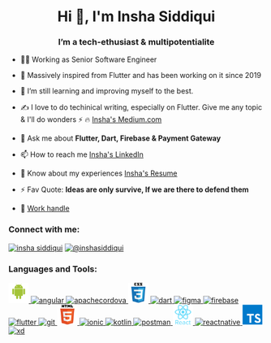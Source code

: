 <!-- - 👋 Hi, I’m @Insha-Siddiquii, working as senior software engineer :woman_technologist:
- :woman_office_worker: I’m a tech-ethusiast, massively inspired from Flutter and has been working on it since 2019.
- 🌱 I’m still learning and improving myself to the best. 
- :handshake: I’m looking to collaborate on Flutter projects :raised_hands:
- :writing_hand: I love to do techinical writing, especially on Flutter. Give me any topic & I'll do wonders :zap: :fire:
- 📫 Reach me out at <a href='https://www.linkedin.com/in/insha-siddiqui-8b1159ba/'> Insha's Linkedin</a>

Let's Connect Folks :cherry_blossom:

<!---
Insha-Siddiquii/Insha-Siddiquii is a ✨ special ✨ repository because its `README.md` (this file) appears on your GitHub profile.
You can click the Preview link to take a look at your changes.
---> 
<h1 align="center">Hi 👋, I'm Insha Siddiqui</h1>
<h3 align="center">I’m a tech-ethusiast & multipotentialite</h3>

- 👩‍💻 Working as Senior Software Engineer

- 🔭 Massively inspired from Flutter and has been working on it since 2019

- 🌱 I’m still learning and improving myself to the best. 

- ✍️ I love to do techinical writing, especially on Flutter. Give me any topic & I'll do wonders ⚡ 🔥 <a href='https://inshasiddiqui.medium.com/'> Insha's Medium.com</a>

- 💬 Ask me about **Flutter, Dart, Firebase & Payment Gateway**

- 📫 How to reach me <a href='https://www.linkedin.com/in/insha-siddiqui-8b1159ba/'> Insha's LinkedIn</a>

- 📄 Know about my experiences <a href='https://drive.google.com/drive/folders/1jodA2ExlwSDsjXEY4bQWa_C26Mwg91zB?usp=sharing'>Insha's Resume</a>

- ⚡ Fav Quote: **Ideas are only survive, If we are there to defend them**

- 📨 <a href=https://linktr.ee/inshasiddiquii>Work handle</a>

<h3 align="left">Connect with me:</h3>
<p align="left">
<a href="https://www.linkedin.com/in/insha-siddiqui-8b1159ba/" target="blank"><img align="center" src="https://raw.githubusercontent.com/rahuldkjain/github-profile-readme-generator/master/src/images/icons/Social/linked-in-alt.svg" alt="insha siddiqui" height="30" width="40" /></a>
<a href="https://medium.com/@inshasiddiqui" target="blank"><img align="center" src="https://raw.githubusercontent.com/rahuldkjain/github-profile-readme-generator/master/src/images/icons/Social/medium.svg" alt="@inshasiddiqui" height="30" width="40" /></a>
</p>

<h3 align="left">Languages and Tools:</h3>
<p align="left"> <a href="https://developer.android.com" target="_blank" rel="noreferrer"> <img src="https://raw.githubusercontent.com/devicons/devicon/master/icons/android/android-original-wordmark.svg" alt="android" width="40" height="40"/> </a> <a href="https://angular.io" target="_blank" rel="noreferrer"> <img src="https://angular.io/assets/images/logos/angular/angular.svg" alt="angular" width="40" height="40"/> </a> <a href="https://cordova.apache.org/" target="_blank" rel="noreferrer"> <img src="https://www.vectorlogo.zone/logos/apache_cordova/apache_cordova-icon.svg" alt="apachecordova" width="40" height="40"/> </a> <a href="https://www.w3schools.com/css/" target="_blank" rel="noreferrer"> <img src="https://raw.githubusercontent.com/devicons/devicon/master/icons/css3/css3-original-wordmark.svg" alt="css3" width="40" height="40"/> </a> <a href="https://dart.dev" target="_blank" rel="noreferrer"> <img src="https://www.vectorlogo.zone/logos/dartlang/dartlang-icon.svg" alt="dart" width="40" height="40"/> </a> <a href="https://www.figma.com/" target="_blank" rel="noreferrer"> <img src="https://www.vectorlogo.zone/logos/figma/figma-icon.svg" alt="figma" width="40" height="40"/> </a> <a href="https://firebase.google.com/" target="_blank" rel="noreferrer"> <img src="https://www.vectorlogo.zone/logos/firebase/firebase-icon.svg" alt="firebase" width="40" height="40"/> </a> <a href="https://flutter.dev" target="_blank" rel="noreferrer"> <img src="https://www.vectorlogo.zone/logos/flutterio/flutterio-icon.svg" alt="flutter" width="40" height="40"/> </a> <a href="https://git-scm.com/" target="_blank" rel="noreferrer"> <img src="https://www.vectorlogo.zone/logos/git-scm/git-scm-icon.svg" alt="git" width="40" height="40"/> </a> <a href="https://www.w3.org/html/" target="_blank" rel="noreferrer"> <img src="https://raw.githubusercontent.com/devicons/devicon/master/icons/html5/html5-original-wordmark.svg" alt="html5" width="40" height="40"/> </a> <a href="https://ionicframework.com" target="_blank" rel="noreferrer"> <img src="https://upload.wikimedia.org/wikipedia/commons/d/d1/Ionic_Logo.svg" alt="ionic" width="40" height="40"/> </a> <a href="https://kotlinlang.org" target="_blank" rel="noreferrer"> <img src="https://www.vectorlogo.zone/logos/kotlinlang/kotlinlang-icon.svg" alt="kotlin" width="40" height="40"/> </a> <a href="https://postman.com" target="_blank" rel="noreferrer"> <img src="https://www.vectorlogo.zone/logos/getpostman/getpostman-icon.svg" alt="postman" width="40" height="40"/> </a> <a href="https://reactjs.org/" target="_blank" rel="noreferrer"> <img src="https://raw.githubusercontent.com/devicons/devicon/master/icons/react/react-original-wordmark.svg" alt="react" width="40" height="40"/> </a> <a href="https://reactnative.dev/" target="_blank" rel="noreferrer"> <img src="https://reactnative.dev/img/header_logo.svg" alt="reactnative" width="40" height="40"/> </a> <a href="https://www.typescriptlang.org/" target="_blank" rel="noreferrer"> <img src="https://raw.githubusercontent.com/devicons/devicon/master/icons/typescript/typescript-original.svg" alt="typescript" width="40" height="40"/> </a> <a href="https://www.adobe.com/products/xd.html" target="_blank" rel="noreferrer"> <img src="https://cdn.worldvectorlogo.com/logos/adobe-xd.svg" alt="xd" width="40" height="40"/> </a> </p>

<!--  <p align="left"> <a href="https://github.com/ryo-ma/github-profile-trophy"><img src="https://github-profile-trophy.vercel.app/?username=insha-siddiquii" alt="insha-siddiquii" /></a> </p> -->

<!-- <p><img align="left" src="https://github-readme-stats.vercel.app/api/top-langs?username=insha-siddiquii&show_icons=true&locale=en&layout=compact" alt="insha-siddiquii" /></p>



<p>&nbsp;<img align="center" src="https://github-readme-stats.vercel.app/api?username=insha-siddiquii&show_icons=true&locale=en" alt="insha-siddiquii" /></p> -->
